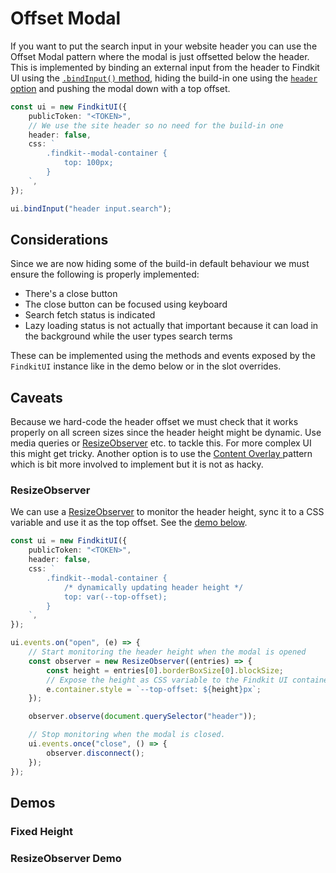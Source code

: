 # Offset Modal

If you want to put the search input in your website header you can use the
Offset Modal pattern where the modal is just offsetted below the header. This is
implemented by binding an external input from the header to Findkit UI using the
[`.bindInput()` method](/ui/api/#bindInput), hiding the build-in one using the
[`header` option](/ui/api/#header) and pushing the modal down with
a top offset.

```ts
const ui = new FindkitUI({
	publicToken: "<TOKEN>",
	// We use the site header so no need for the build-in one
	header: false,
	css: `
		.findkit--modal-container {
			top: 100px;
		}
	`,
});

ui.bindInput("header input.search");
```

## Considerations

Since we are now hiding some of the build-in default behaviour we must ensure
the following is properly implemented:

- There's a close button
- The close button can be focused using keyboard
- Search fetch status is indicated
- Lazy loading status is not actually that important because it can load in the
  background while the user types search terms

These can be implemented using the methods and events exposed by the `FindkitUI`
instance like in the demo below or in the slot overrides.

## Caveats

Because we hard-code the header offset we must check that it works properly on
all screen sizes since the header height might be dynamic. Use media queries or
[ResizeObserver][resizeobserver] etc. to tackle this.
For more complex UI this might get tricky. Another option is to use the [Content
Overlay ](content-overlay) pattern which is bit more involved to implement but
it is not as hacky.

### ResizeObserver

We can use a [ResizeObserver][resizeobserver] to monitor the header height,
sync it to a CSS variable and use it as the top offset. See the [demo
below](#resizeobserver-demo).

```ts
const ui = new FindkitUI({
	publicToken: "<TOKEN>",
	header: false,
	css: `
		.findkit--modal-container {
			/* dynamically updating header height */
			top: var(--top-offset);
		}
	`,
});

ui.events.on("open", (e) => {
	// Start monitoring the header height when the modal is opened
	const observer = new ResizeObserver((entries) => {
		const height = entries[0].borderBoxSize[0].blockSize;
		// Expose the height as CSS variable to the Findkit UI container
		e.container.style = `--top-offset: ${height}px`;
	});

	observer.observe(document.querySelector("header"));

	// Stop monitoring when the modal is closed.
	ui.events.once("close", () => {
		observer.disconnect();
	});
});
```

## Demos

### Fixed Height

<Codesandbox example="static/modal-offset" />

### ResizeObserver Demo

<Codesandbox example="static/offset-modal-resize-observer" />

[resizeobserver]: https://developer.mozilla.org/en-US/docs/Web/API/ResizeObserver
